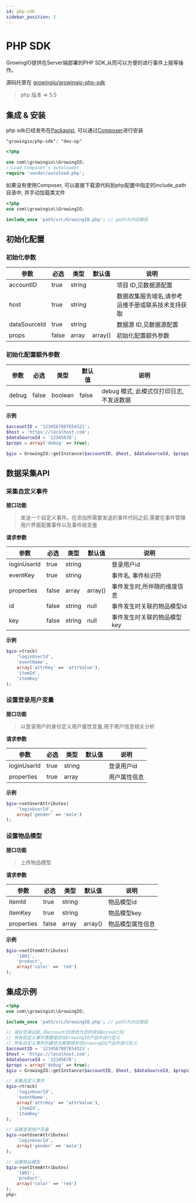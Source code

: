 ```yaml
---
id: php-sdk
sidebar_position: 2
---
```


# PHP SDK

GrowingIO提供在Server端部署的PHP SDK,从而可以方便的进行事件上报等操作。

源码托管在 [growingio/growingio-php-sdk](https://github.com/growingio/growingio-php-sdk)​

> php 版本 => 5.5


## 集成 & 安装[](#ji-cheng-an-zhuang)

php sdk已经发布在[Packagist](https://packagist.org/packages/phpmailer/phpmailer), 可以通过[Composer](https://getcomposer.org/)进行安装

```
"growingio/php-sdk": "dev-op"
```

```php
<?php

use com\\growingio\\GrowingIO;
//Load Composer's autoloader
require 'vendor/autoload.php';
```

如果没有使用Composer, 可以直接下载源代码到php配置中指定的include_path目录中, 并手动加载类文件

```php
<?php
use com\\growingio\\GrowingIO;

include_once 'path/src/GrowingIO.php'; // path为对应路径
```


## 初始化配置[](#chu-shi-hua-pei-zhi)

### 初始化参数[](#chu-shi-hua-can-shu)

| 参数  | 必选  | 类型  | 默认值 | 说明  |
| --- | --- | --- | --- | --- |
| accountID | true | string | ​   | 项目 ID,见数据源配置 |
| host | true | string | ​   | 数据收集服务域名,请参考运维手册或联系技术支持获取 |
| dataSourceId | true | string | ​   | 数据源 ID,见数据源配置 |
| props | false | array | array() | 初始化配置额外参数 |


### 初始化配置额外参数[](#chu-shi-hua-pei-zhiewai-can-shu)

| 参数  | 必选  | 类型  | 默认值 | 说明  |
| --- | --- | --- | --- | --- |
| debug | false | boolean | false | debug 模式, 此模式仅打印日志, 不发送数据 |

**示例**

```php
$accountID = '1234567887654321';
$host = 'https://localhost.com';
$dataSourceId = '12345678';
$props = array('debug' => true);

$gio = GrowingIO::getInstance($accountID, $host, $dataSourceId, $props);
```


## 数据采集API[](#shu-ju-cai-ji-api)

### 采集自定义事件[](#1-cai-ji-zi-ding-yi-shi-jian)

**接口功能**

> 发送一个自定义事件。在添加所需要发送的事件代码之前,需要在事件管理用户界面配置事件以及事件级变量

**请求参数**

| 参数  | 必选  | 类型  | 默认值 | 说明  |
| --- | --- | --- | --- | --- |
| loginUserId | true | string | ​   | 登录用户id |
| eventKey | true | string | ​   | 事件名, 事件标识符 |
| properties | false | array | array() | 事件发生时,所伴随的维度信息 |
| id  | false | string | null | 事件发生时关联的物品模型id |
| key | false | string | null | 事件发生时关联的物品模型key |

**示例**

```php
$gio->track(
    'loginUserId',
    'eventName',
    array('attrKey' => 'attrValue'),
    'itemId',
    'itemKey'
);
```


### 设置登录用户变量[](#2-she-zhi-deng-lu-yong-hu-bian-liang)

**接口功能**

> 以登录用户的身份定义用户属性变量,用于用户信息相关分析

**请求参数**

| 参数  | 必选  | 类型  | 默认值 | 说明  |
| --- | --- | --- | --- | --- |
| loginUserId | true | string | ​   | 登录用户id |
| properties | true | array | ​   | 用户属性信息 |

**示例**

```php
$gio->setUserAttributes(
    'loginUserId', 
    array('gender' => 'male')
);
```


### 设置物品模型[](#3-she-zhi-wu-pin-mo-xing)

**接口功能**

> 上传物品模型

**请求参数**

| 参数  | 必选  | 类型  | 默认值 | 说明  |
| --- | --- | --- | --- | --- |
| itemId | true | string | ​   | 物品模型id |
| itemKey | true | string | ​   | 物品模型key |
| properties | false | array | array() | 物品模型属性信息 |

**示例**

```php
$gio->setItemAttributes(
    '1001',
    'product',
    array('color' => 'red')
);
```


## 集成示例[](#ji-cheng-shi-li)

```php
<?php
use com\\growingio\\GrowingIO;

include_once 'path/src/GrowingIO.php'; // path为对应路径

// 请在您调试前,将accountID修改为您的项目AccountID
// 所有自定义事件需要提前在GrowingIO产品中进行定义
// 所有自定义事件的属性也需要提前在GrowingIO产品中进行定义
$accountID = '1234567887654321';
$host = 'https://localhost.com';
$dataSourceId = '12345678';
$props = array('debug' => true);
$gio = GrowingIO::getInstance($accountID, $host, $dataSourceId, $props);

// 采集自定义事件
$gio->track(
    'loginUserId',
    'eventName',
    array('attrKey' => 'attrValue'),
    'itemId',
    'itemKey'
);

// 设置登录用户变量
$gio->setUserAttributes(
    'loginUserId', 
    array('gender' => 'male')
);

// 设置物品模型
$gio->setItemAttributes(
    '1001',
    'product',
    array('color' => 'red')
);
php>
```

